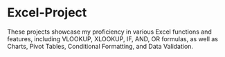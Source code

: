 # Excel-Project
These projects showcase my proficiency in various Excel functions and features, including VLOOKUP, XLOOKUP, IF, AND, OR formulas, as well as Charts, Pivot Tables, Conditional Formatting, and Data Validation.

